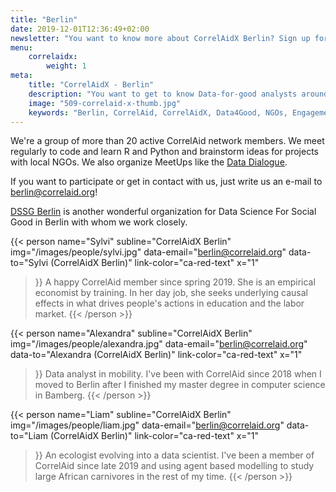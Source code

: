```yaml
---
title: "Berlin"
date: 2019-12-01T12:36:49+02:00
newsletter: "You want to know more about CorrelAidX Berlin? Sign up for our Newsletter!"
menu: 
    correlaidx:
        weight: 1
meta:
    title: "CorrelAidX - Berlin"
    description: "You want to get to know Data-for-good analysts around you and use data for social good? In this case, you are interested in CorrelAidX!"
    image: "509-correlaid-x-thumb.jpg"
    keywords: "Berlin, CorrelAid, CorrelAidX, Data4Good, NGOs, Engagement 4.0"
---
```


    
We're a group of more than 20 active CorrelAid network members. We meet regularly to code and learn R and Python and brainstorm ideas for projects with local NGOs.
We also organize MeetUps like the [Data Dialogue](https://www.meetup.com/de-DE/CorrelAid/events/264806335).

If you want to participate or get in contact with us, just write us an e-mail to berlin@correlaid.org!

[DSSG Berlin](https://dssg-berlin.org/) is another wonderful organization for Data Science For Social Good in Berlin with whom we work closely.


{{< person 
    name="Sylvi"
    subline="CorrelAidX Berlin"
    img="/images/people/sylvi.jpg"
    data-email="berlin@correlaid.org"
    data-to="Sylvi (CorrelAidX Berlin)"
    link-color="ca-red-text"
    x="1"
>}}
A happy CorrelAid member since spring 2019. She is an empirical economist by training. In her day job, she seeks underlying causal effects in what drives people's actions in education and the labor market.
{{< /person >}}

{{< person 
    name="Alexandra"
    subline="CorrelAidX Berlin"
    img="/images/people/alexandra.jpg"
    data-email="berlin@correlaid.org"
    data-to="Alexandra (CorrelAidX Berlin)"
    link-color="ca-red-text"
    x="1"
>}}
Data analyst in mobility. I've been with CorrelAid since 2018 when I moved to Berlin after I finished my master degree in computer science in Bamberg.
{{< /person >}}

{{< person 
    name="Liam"
    subline="CorrelAidX Berlin"
    img="/images/people/liam.jpg"
    data-email="berlin@correlaid.org"
    data-to="Liam (CorrelAidX Berlin)"
    link-color="ca-red-text"
    x="1"
>}}
An ecologist evolving into a data scientist. I've been a member of CorrelAid since late 2019 and using agent based modelling to study large African carnivores in the rest of my time.
{{< /person >}}

